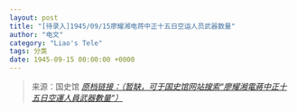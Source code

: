 ```yaml
---
layout: post
title: "[待录入]1945/09/15廖耀湘电蒋中正十五日空运人员武器数量"
author: "电文"
category: "Liao's Tele"
tags: 分类
date: 1945-09-15 00:00:00 +0000
---
```

> 来源：国史馆 [*原档链接：（暂缺，可于国史馆网站搜索“廖耀湘電蔣中正十五日空運人員武器數量“）*]()
